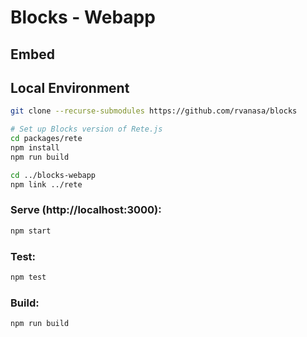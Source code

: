 # Blocks - Webapp

## Embed

## Local Environment

```sh
git clone --recurse-submodules https://github.com/rvanasa/blocks

# Set up Blocks version of Rete.js
cd packages/rete
npm install
npm run build

cd ../blocks-webapp
npm link ../rete
```

### Serve (http://localhost:3000):

```bash
npm start
```

### Test:

```bash
npm test
```

### Build:

```bash
npm run build
```
